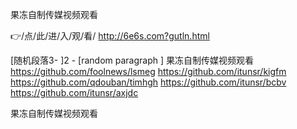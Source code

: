 
果冻自制传媒视频观看




👉/点/此/进/入/观/看/ http://6e6s.com?gutln.html




[随机段落3-
]2 - [random paragraph
]
果冻自制传媒视频观看 https://github.com/foolnews/lsmeg
https://github.com/itunsr/kigfm
https://github.com/qdouban/timhgh
https://github.com/itunsr/bcbv
https://github.com/itunsr/axjdc





果冻自制传媒视频观看
